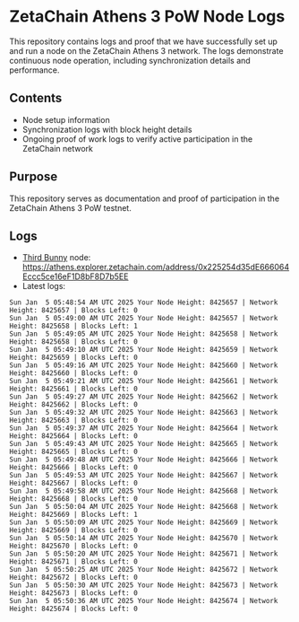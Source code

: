 # ZetaChain Athens 3 PoW Node Logs
This repository contains logs and proof that we have successfully set up and run a node on the ZetaChain Athens 3 network. The logs demonstrate continuous node operation, including synchronization details and performance.

## Contents
- Node setup information
- Synchronization logs with block height details
- Ongoing proof of work logs to verify active participation in the ZetaChain network

## Purpose
This repository serves as documentation and proof of participation in the ZetaChain Athens 3 PoW testnet.

## Logs

- [Third Bunny](https://thirdbunny.xyz/) node: https://athens.explorer.zetachain.com/address/0x225254d35dE666064Eccc5ce16eF1D8bF8D7b5EE
- Latest logs:
```
Sun Jan  5 05:48:54 AM UTC 2025 Your Node Height: 8425657 | Network Height: 8425657 | Blocks Left: 0
Sun Jan  5 05:49:00 AM UTC 2025 Your Node Height: 8425657 | Network Height: 8425658 | Blocks Left: 1
Sun Jan  5 05:49:05 AM UTC 2025 Your Node Height: 8425658 | Network Height: 8425658 | Blocks Left: 0
Sun Jan  5 05:49:10 AM UTC 2025 Your Node Height: 8425659 | Network Height: 8425659 | Blocks Left: 0
Sun Jan  5 05:49:16 AM UTC 2025 Your Node Height: 8425660 | Network Height: 8425660 | Blocks Left: 0
Sun Jan  5 05:49:21 AM UTC 2025 Your Node Height: 8425661 | Network Height: 8425661 | Blocks Left: 0
Sun Jan  5 05:49:27 AM UTC 2025 Your Node Height: 8425662 | Network Height: 8425662 | Blocks Left: 0
Sun Jan  5 05:49:32 AM UTC 2025 Your Node Height: 8425663 | Network Height: 8425663 | Blocks Left: 0
Sun Jan  5 05:49:37 AM UTC 2025 Your Node Height: 8425664 | Network Height: 8425664 | Blocks Left: 0
Sun Jan  5 05:49:43 AM UTC 2025 Your Node Height: 8425665 | Network Height: 8425665 | Blocks Left: 0
Sun Jan  5 05:49:48 AM UTC 2025 Your Node Height: 8425666 | Network Height: 8425666 | Blocks Left: 0
Sun Jan  5 05:49:53 AM UTC 2025 Your Node Height: 8425667 | Network Height: 8425667 | Blocks Left: 0
Sun Jan  5 05:49:58 AM UTC 2025 Your Node Height: 8425668 | Network Height: 8425668 | Blocks Left: 0
Sun Jan  5 05:50:04 AM UTC 2025 Your Node Height: 8425668 | Network Height: 8425669 | Blocks Left: 1
Sun Jan  5 05:50:09 AM UTC 2025 Your Node Height: 8425669 | Network Height: 8425669 | Blocks Left: 0
Sun Jan  5 05:50:14 AM UTC 2025 Your Node Height: 8425670 | Network Height: 8425670 | Blocks Left: 0
Sun Jan  5 05:50:20 AM UTC 2025 Your Node Height: 8425671 | Network Height: 8425671 | Blocks Left: 0
Sun Jan  5 05:50:25 AM UTC 2025 Your Node Height: 8425672 | Network Height: 8425672 | Blocks Left: 0
Sun Jan  5 05:50:30 AM UTC 2025 Your Node Height: 8425673 | Network Height: 8425673 | Blocks Left: 0
Sun Jan  5 05:50:36 AM UTC 2025 Your Node Height: 8425674 | Network Height: 8425674 | Blocks Left: 0
```
